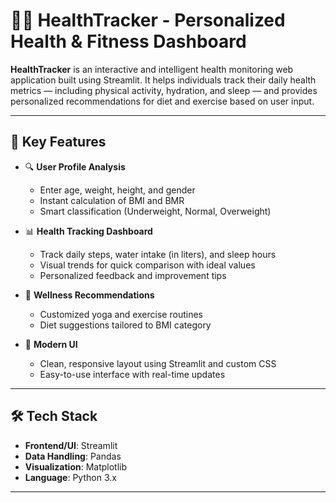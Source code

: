 
# 🏃‍♂️ HealthTracker - Personalized Health & Fitness Dashboard

**HealthTracker** is an interactive and intelligent health monitoring web application built using Streamlit. It helps individuals track their daily health metrics — including physical activity, hydration, and sleep — and provides personalized recommendations for diet and exercise based on user input.

---

## 🚀 Key Features

- 🔍 **User Profile Analysis**
  - Enter age, weight, height, and gender
  - Instant calculation of BMI and BMR
  - Smart classification (Underweight, Normal, Overweight)

- 📊 **Health Tracking Dashboard**
  - Track daily steps, water intake (in liters), and sleep hours
  - Visual trends for quick comparison with ideal values
  - Personalized feedback and improvement tips

- 🧘 **Wellness Recommendations**
  - Customized yoga and exercise routines
  - Diet suggestions tailored to BMI category

- 🎨 **Modern UI**
  - Clean, responsive layout using Streamlit and custom CSS
  - Easy-to-use interface with real-time updates

---

## 🛠️ Tech Stack

- **Frontend/UI**: Streamlit
- **Data Handling**: Pandas
- **Visualization**: Matplotlib
- **Language**: Python 3.x

---


